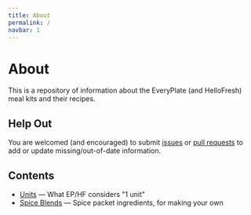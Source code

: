 ```yaml
---
title: About
permalink: /
navbar: 1
---
```

# About

This is a repository of information about the EveryPlate (and HelloFresh) meal
kits and their recipes.

## Help Out

You are welcomed (and encouraged) to submit
[issues](https://github.com/eslindsey/everyplate/issues) or
[pull requests](https://github.com/eslindsey/everyplate/) to add or update
missing/out-of-date information.

## Contents

* [Units](units.html) — What EP/HF considers "1 unit"
* [Spice Blends](spices.html) — Spice packet ingredients, for making your own
